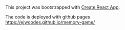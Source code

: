 This project was bootstrapped with [Create React App](https://github.com/facebookincubator/create-react-app).

The code is deployed with github pages https://ejwcodes.github.io/memory-game/

